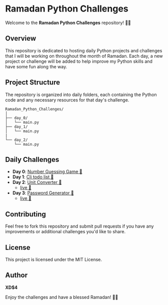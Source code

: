 # Ramadan Python Challenges

Welcome to the **Ramadan Python Challenges** repository! 🌙✨

## Overview

This repository is dedicated to hosting daily Python projects and challenges that I will be working on throughout the month of Ramadan. Each day, a new project or challenge will be added to help improve my Python skills and have some fun along the way.

## Project Structure

The repository is organized into daily folders, each containing the Python code and any necessary resources for that day's challenge.

```
Ramadan_Python_Challenges/
│
├── day_0/
│   └── main.py
├── day_1/
│   └── main.py
|
└── day_2/
    └── main.py

```

## Daily Challenges

- **Day 0**: [Number Guessing Game 🔗](./src/ramadan_pyhton_challenges/day_0/main.py)
- **Day 1**: [Cli todo list 🔗](./src/ramadan_pyhton_challenges/day_1/main.py)
- **Day 2**: [Unit Converter 🔗](./src/ramadan_pyhton_challenges/day_2/main.py)
    - [live 🔗](https://unit-convertor-beta.streamlit.app/)
- **Day 3**: [Password Generator 🔗](./src/ramadan_pyhton_challenges/day_3/main.py)
    - [live 🔗](https://pass-gen-beta.streamlit.app/)

## Contributing

Feel free to fork this repository and submit pull requests if you have any improvements or additional challenges you'd like to share.

## License

This project is licensed under the MIT License.

## Author

**XD$4**

Enjoy the challenges and have a blessed Ramadan! 🌙✨